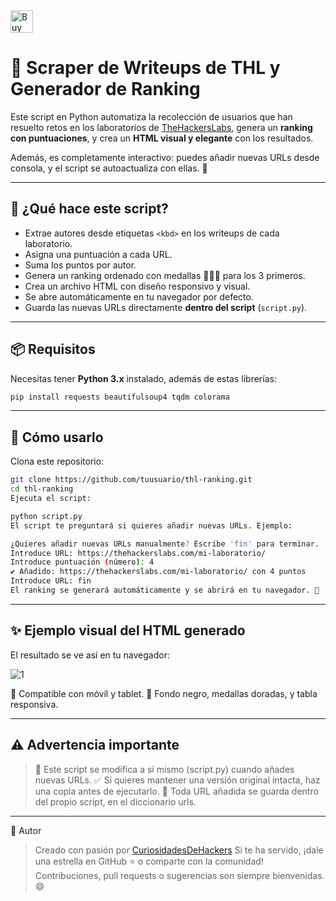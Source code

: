 <a href='https://ko-fi.com/O4O3W3IIA' target='_blank'>
  <img height='36' style='border:0px;height:36px;' src='https://storage.ko-fi.com/cdn/kofi5.png?v=6' border='0' alt='Buy Me a Coffee at ko-fi.com' />
</a>


# 🧠 Scraper de Writeups de THL y Generador de Ranking

Este script en Python automatiza la recolección de usuarios que han resuelto retos en los laboratorios de [TheHackersLabs](https://thehackerslabs.com), genera un **ranking con puntuaciones**, y crea un **HTML visual y elegante** con los resultados.

Además, es completamente interactivo: puedes añadir nuevas URLs desde consola, y el script se autoactualiza con ellas. 🚀

---

## 🎯 ¿Qué hace este script?

- Extrae autores desde etiquetas `<kbd>` en los writeups de cada laboratorio.
- Asigna una puntuación a cada URL.
- Suma los puntos por autor.
- Genera un ranking ordenado con medallas 🥇🥈🥉 para los 3 primeros.
- Crea un archivo HTML con diseño responsivo y visual.
- Se abre automáticamente en tu navegador por defecto.
- Guarda las nuevas URLs directamente **dentro del script** (`script.py`).

---

## 📦 Requisitos

Necesitas tener **Python 3.x** instalado, además de estas librerías:

```bash
pip install requests beautifulsoup4 tqdm colorama
```
---

## 🚀 Cómo usarlo
Clona este repositorio:

```bash
git clone https://github.com/tuusuario/thl-ranking.git
cd thl-ranking
Ejecuta el script:
```

```bash
python script.py
El script te preguntará si quieres añadir nuevas URLs. Ejemplo:
```

```bash
¿Quieres añadir nuevas URLs manualmente? Escribe 'fin' para terminar.
Introduce URL: https://thehackerslabs.com/mi-laboratorio/
Introduce puntuación (número): 4
✔ Añadido: https://thehackerslabs.com/mi-laboratorio/ con 4 puntos
Introduce URL: fin
El ranking se generará automáticamente y se abrirá en tu navegador. 🎉
```

---

## ✨ Ejemplo visual del HTML generado
El resultado se ve así en tu navegador:

![1](https://github.com/user-attachments/assets/43518761-0925-4706-a959-3bcfebe797b1)


📱 Compatible con móvil y tablet.
🎨 Fondo negro, medallas doradas, y tabla responsiva.

---

## ⚠️ Advertencia importante
> 🛑 Este script se modifica a sí mismo (script.py) cuando añades nuevas URLs.
✅ Si quieres mantener una versión original intacta, haz una copia antes de ejecutarlo.
🔁 Toda URL añadida se guarda dentro del propio script, en el diccionario urls.

---

👤 Autor
> Creado con pasión por [CuriosidadesDeHackers](https://www.curiosidadesdehackers.com/)
Si te ha servido, ¡dale una estrella en GitHub ⭐ o comparte con la comunidad!
Contribuciones, pull requests o sugerencias son siempre bienvenidas. 😄
